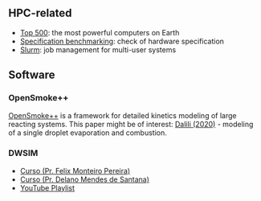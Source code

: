 
## HPC-related

- [Top 500](https://top500.org/): the most powerful computers on Earth
- [Specification benchmarking](https://spec.org/): check of hardware specification
- [Slurm](https://www.schedmd.com/): job management for multi-user systems

## Software

### OpenSmoke++

[OpenSmoke++](https://www.opensmokepp.polimi.it/) is a framework for detailed kinetics modeling of large reacting systems. This paper might be of interest:  [Dalili (2020)](https://www.tandfonline.com/doi/full/10.1080/13647830.2020.1800823) - modeling of a single droplet evaporation and combustion.

### DWSIM

- [Curso (Pr. Felix Monteiro Pereira)](https://sistemas.eel.usp.br/docentes/visualizar.php?id=5817066)
- [Curso (Pr. Delano Mendes de Santana)](https://dwsim.org/files/ENG438_Aula02_DWSIM_rev0.pdf)
- [YouTube Playlist](https://www.youtube.com/playlist?list=PLkdIY_5Zxa7WN-8FEYjTqvX8tEKEhjCTu)
